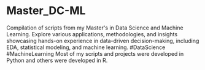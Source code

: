 # Master_DC-ML
Compilation of scripts from my Master's in Data Science and Machine Learning. Explore various applications, methodologies, and insights showcasing hands-on experience in data-driven decision-making, including EDA, statistical modeling, and machine learning. #DataScience #MachineLearning
Most of my scripts and projects were developed in Python and others were developed in R.
